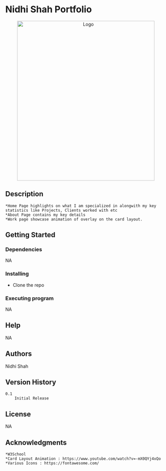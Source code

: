 # Nidhi Shah Portfolio

   <p align="center">
     <a href="https://github.com/shahnidhi20/Portoflio_NS/">
       <img src="./Horiseon_Front.png" alt="Logo" width="430" height="500">
     </a>
   </p>

## Description

    *Home Page highlights on what I am specialized in alongwith my key statistics like Projects, Clients worked with etc
    *About Page contains my key details
    *Work page showcase animation of overlay on the card layout. 
    

## Getting Started
### Dependencies
   NA

### Installing
   * Clone the repo
 
    

### Executing program
   NA
 

## Help
   NA

## Authors

Nidhi Shah

## Version History
    0.1
        Initial Release

## License
NA

## Acknowledgments

    *W3School 
    *Card Layout Animation : https://www.youtube.com/watch?v=-mX0QYj4xQo
    *Various Icons : https://fontawesome.com/ 
